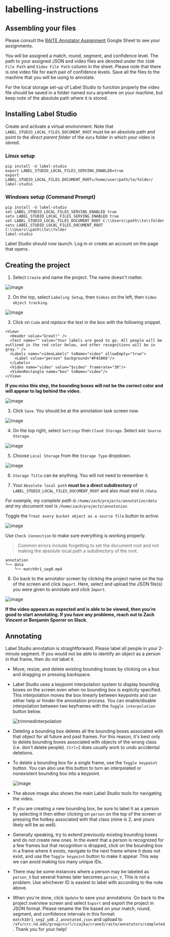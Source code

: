 # labelling-instructions

## Assembling your files

Please consult the [RAITE Annotator Assignment](https://docs.google.com/spreadsheets/d/1OOpkYjrd_0YWI4ENj9j83rmngUwbK_TZB3Vg4ajRInM/edit?gid=640096086#gid=640096086) Google Sheet to see your assignments. 

You will be assigned a match, round, segment, and confidence level. The path to your assigned JSON and video files are denoted under the `JSON File Path` and `Video File Path` column in the sheet. Please note that there is one video file for each pair of confidence levels. Save all the files to the machine that you will be using to annotate. 

For the local storage set-up of Label Studio to function properly the video file should be saved in a folder named `data` anywhere on your machine, but keep note of the absolute path where it is stored.

## Installing Label Studio

Create and activate a virtual environment. Note that `LABEL_STUDIO_LOCAL_FILES_DOCUMENT_ROOT` must be an absolute path and point to the *direct parent folder* of the `data` folder in which your video is stored.

### Linux setup

```
pip install -U label-studio
export LABEL_STUDIO_LOCAL_FILES_SERVING_ENABLED=true
export LABEL_STUDIO_LOCAL_FILES_DOCUMENT_ROOT=/home/user/path/to/folder/
label-studio
```

### Windows setup (Command Prompt)

```
pip install -U label-studio
set LABEL_STUDIO_LOCAL_FILES_SERVING_ENABLED true
setx LABEL_STUDIO_LOCAL_FILES_SERVING_ENABLED true
set LABEL_STUDIO_LOCAL_FILES_DOCUMENT_ROOT C:\\Users\\path\\to\\folder
setx LABEL_STUDIO_LOCAL_FILES_DOCUMENT_ROOT C:\\Users\\path\\to\\folder
label-studio
```

Label Studio should now launch. Log in or create an account on the page that opens.

## Creating the project

1. Select `Create` and name the project. The name doesn't matter.

![image](https://github.com/zachvin/labelling-instructions/blob/0d1c1b252e9ca8426f8a481f241811ac0622a228/label_studio_create.png)

2. On the top, select `Labeling Setup`, then `Videos` on the left, then `Video object tracking`.

![image](https://github.com/zachvin/labelling-instructions/blob/9308fd1d08c10eacff063a530d027fc6f62a5ea7/label_studio_label_setup.png)

3. Click on `Code` and *replace* the text in the box with the following snippet. 

```
<View>
  <Header value="Great!" />
  <Text name="" value="Your labels are good to go. All people will be outlined in the red color below, and other recognitions will be in gray." />
  <Labels name="videoLabels" toName="video" allowEmpty="true">
    <Label value="person" background="#F45866"/>
  </Labels>
  <Video name="video" value="$video" framerate="30"/>
  <VideoRectangle name="box" toName="video"/>
</View>
```

**If you miss this step, the bounding boxes will not be the correct color and will appear to lag behind the video.**

![image](https://github.com/zachvin/labelling-instructions/blob/9308fd1d08c10eacff063a530d027fc6f62a5ea7/label_studio_label_code_setup.png)

3. Click `Save`. You should be at the annotation task screen now.

![image](https://github.com/zachvin/labelling-instructions/blob/9308fd1d08c10eacff063a530d027fc6f62a5ea7/label_studio_save.png)

4. On the top right, select `Settings` then `Cloud Storage`. Select `Add Source Storage`.

![image](https://github.com/zachvin/labelling-instructions/blob/9308fd1d08c10eacff063a530d027fc6f62a5ea7/label_studio_storage_source.png)

5. Choose `Local Storage` from the `Storage Type` dropdown.

![image](https://github.com/zachvin/labelling-instructions/blob/9308fd1d08c10eacff063a530d027fc6f62a5ea7/label_studio_local_storage.png)

6. `Storage Title` can be anything. You will not need to remember it.

7. Your `Absolute local path` **must be a direct subdirectory** of `LABEL_STUDIO_LOCAL_FILES_DOCUMENT_ROOT` and also must end in `/data`. 

*For example, my complete path is `/home/zach/projects/annotation/data` and my document root is `/home/zach/projects/annotation`.*

Toggle the `Treat every bucket object as a source file` button to active.

![image](https://github.com/zachvin/labelling-instructions/blob/9308fd1d08c10eacff063a530d027fc6f62a5ea7/label_studio_abs_path.png)

Use `Check Connection` to make sure everything is working properly.

> Common errors include forgetting to set the document root and not making the absolute local path a subdirectory of the root.

```
annotation
└── data
    └── match9r1_seg0.mp4
```

8. Go back to the annotator screen by clicking the project name on the top of the screen and click `Import`. Here, select and upload the JSON file(s) you were given to annotate and click `Import`.

![image](https://github.com/zachvin/labelling-instructions/blob/9308fd1d08c10eacff063a530d027fc6f62a5ea7/label_studio_import.png)  

**If the video appears as expected and is able to be viewed, then you're good to start annotating. If you have any problems, reach out to Zach Vincent or Benjamin Sporrer on Slack.**

## Annotating

Label Studio annotation is straightforward. Please label all people in your 2-minute segment. If you would not be able to identify an object as a person in that frame, then do not label it.

* Move, resize, and delete existing bounding boxes by clicking on a box and dragging or pressing backspace.

* Label Studio uses a keypoint interpolation system to display bounding boxes on the screen even when no bounding box is explicity specified. This interpolation moves the box linearly between keypoints and can either help or hinder the annotation process. You can enable/disable interpolation between two keyframes with the `Toggle interpolation` button below.

  ![trimmedinterpolation](https://github.com/zachvin/labelling-instructions/assets/43306216/c19a0eba-aafb-4e95-864f-0c9e243d15ab)

* Deleting a bounding box deletes all the bounding boxes associated with that object for all future and past frames. For this reason, it's best only to delete bounding boxes associated with objects of the wrong class (i.e. don't delete people). `Ctrl+Z` does usually work to undo accidental deletions.

* To delete a bounding box for a single frame, use the `Toggle keypoint` button. You can also use this button to turn an interpolated or nonexistent bounding box into a keypoint.

  ![image](https://github.com/zachvin/labelling-instructions/assets/43306216/f16dbe5b-ffd9-421a-8350-f484e3799233)

* The above image also shows the main Label Studio tools for navigating the video.

* If you are creating a new bounding box, be sure to label it as a person by selecting it then either clicking on `person` on the top of the screen or pressing the hotkey associated with that class (mine is 2, and yours likely will be as well).

* Generally speaking, try to extend previously existing bounding boxes and do not create new ones. In the event that a person is recognized for a few frames but that recognition is dropped, click on the bounding box in a frame where it exists, navigate to the next frame where it does not exist, and use the `Toggle keypoint` button to make it appear. This way we can avoid making too many unique IDs.

* There may be some instances where a person may be labeled as `person_X` but several frames later becomes `person_Y`. This is not a problem. Use whichever ID is easiest to label with according to the note above.

* When you're done, click `Update` to save your annotations. Go back to the project overview screen and select `Export` and export the project in JSON format. Please rename the file based on your match, round, segment, and confidence intervals in this format: `match10r1_seg2_yd0.2_annotated.json` and upload to `/afs/crc.nd.edu/group/cvrl/czajka/crane3/raite/annotators/completed`. Thank you for your help!
